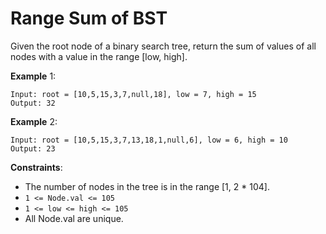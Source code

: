 # Range Sum of BST

Given the root node of a binary search tree, return the sum of values of all
nodes with a value in the range [low, high].

**Example** 1:

```
Input: root = [10,5,15,3,7,null,18], low = 7, high = 15
Output: 32
```

**Example** 2:

```
Input: root = [10,5,15,3,7,13,18,1,null,6], low = 6, high = 10
Output: 23
```

**Constraints**:

- The number of nodes in the tree is in the range [1, 2 * 104].
- `1 <= Node.val <= 105`
- `1 <= low <= high <= 105`
- All Node.val are unique.
